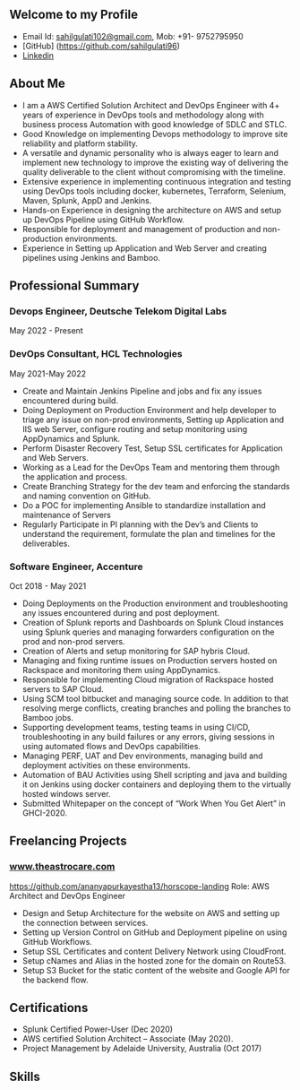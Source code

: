 ## Welcome to my Profile

- Email Id: sahilgulati102@gmail.com, Mob: +91- 9752795950
- [GitHub] (https://github.com/sahilgulati96)
- [Linkedin](https://www.linkedin.com/in/sahil-gulati-39400b113/)

## About Me

- I am a AWS Certified Solution Architect and DevOps Engineer with 4+ years of experience in DevOps tools and
methodology along with business process Automation with good knowledge of SDLC and STLC.
- Good Knowledge on implementing Devops methodology to improve site reliability and platform stability.
- A versatile and dynamic personality who is always eager to learn and implement new technology to improve the existing way of delivering the quality deliverable to the client without compromising with the timeline.
- Extensive experience in implementing continuous integration and testing using DevOps tools including docker, kubernetes, Terraform, Selenium, Maven, Splunk, AppD and Jenkins.
- Hands-on Experience in designing the architecture on AWS and setup up DevOps Pipeline using GitHub Workflow.
- Responsible for deployment and management of production and non-production environments.
- Experience in Setting up Application and Web Server and creating pipelines using Jenkins and Bamboo.

## Professional Summary

### Devops Engineer, Deutsche Telekom Digital Labs
May 2022 - Present

### DevOps Consultant, HCL Technologies
May 2021-May 2022

- Create and Maintain Jenkins Pipeline and jobs and fix any issues encountered during build.
- Doing Deployment on Production Environment and help developer to triage any issue on non-prod environments, Setting up Application and IIS web Server, configure routing and setup monitoring using AppDynamics and Splunk.
- Perform Disaster Recovery Test, Setup SSL certificates for Application and Web Servers.
- Working as a Lead for the DevOps Team and mentoring them through the application and process.
- Create Branching Strategy for the dev team and enforcing the standards and naming convention on GitHub.
- Do a POC for implementing Ansible to standardize installation and maintenance of Servers
- Regularly Participate in PI planning with the Dev’s and Clients to understand the requirement, formulate the plan and timelines for the deliverables.

### Software Engineer, Accenture
Oct 2018 - May 2021

- Doing Deployments on the Production environment and troubleshooting any issues encountered during and post deployment.
- Creation of Splunk reports and Dashboards on Splunk Cloud instances using Splunk queries and managing forwarders configuration on the prod and non-prod servers.
- Creation of Alerts and setup monitoring for SAP hybris Cloud.
- Managing and fixing runtime issues on Production servers hosted on Rackspace and monitoring them using AppDynamics.
- Responsible for implementing Cloud migration of Rackspace hosted servers to SAP Cloud.
- Using SCM tool bitbucket and managing source code. In addition to that resolving merge conflicts, creating branches and polling the branches to Bamboo jobs.
- Supporting development teams, testing teams in using CI/CD, troubleshooting in any build failures or any errors, giving sessions in using automated flows and DevOps capabilities.
- Managing PERF, UAT and Dev environments, managing build and deployment activities on these environments.
- Automation of BAU Activities using Shell scripting and java and building it on Jenkins using docker containers and deploying them to the virtually hosted windows server.
- Submitted Whitepaper on the concept of “Work When You Get Alert” in GHCI-2020.

## Freelancing Projects

### www.theastrocare.com 
https://github.com/ananyapurkayestha13/horscope-landing
Role: AWS Architect and DevOps Engineer

- Design and Setup Architecture for the website on AWS and setting up the connection between services.
- Setting up Version Control on GitHub and Deployment pipeline on using GitHub Workflows.
- Setup SSL Certificates and content Delivery Network using CloudFront.
- Setup cNames and Alias in the hosted zone for the domain on Route53.
- Setup S3 Bucket for the static content of the website and Google API for the backend flow.

## Certifications

- Splunk Certified Power-User (Dec 2020)
- AWS certified Solution Architect – Associate (May 2020).
- Project Management by Adelaide University, Australia (Oct 2017)

## Skills


